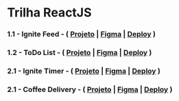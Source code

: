 # Trilha ReactJS

### 1.1 - Ignite Feed - ( [Projeto](./ignite-feed/) | [Figma](https://www.figma.com/community/file/1113573231685349036) | [Deploy](https://ignite-feed-navy-six.vercel.app) )

### 1.2 - ToDo List - ( [Projeto](./todo-list/) | [Figma](https://www.figma.com/community/file/1367520320393838157) | [Deploy](https://todo-list-kappa-roan.vercel.app) )

### 2.1 - Ignite Timer - ( [Projeto](./ignite-timer/) | [Figma](https://www.figma.com/community/file/1127351821076435124) | [Deploy](https://ignite-timer-tau-gray.vercel.app) )

### 2.1 - Coffee Delivery - ( [Projeto](./coffee-delivery/) | [Figma](https://www.figma.com/community/file/1367562742660395633) | [Deploy]() )